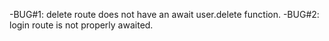 -BUG#1: delete route does not have an await user.delete function.
-BUG#2: login route is not properly awaited.
